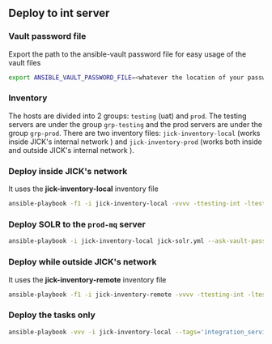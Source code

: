 ## Deploy to int server

### Vault password file
Export the path to the ansible-vault password file for easy usage of the vault files

```bash
export ANSIBLE_VAULT_PASSWORD_FILE=<whatever the location of your password file is>
```

### Inventory
The hosts are divided into 2 groups: ``testing`` (uat) and ``prod``. The testing servers are under the group ``grp-testing``
and the prod servers are under the group ``grp-prod``. There are two inventory files: ``jick-inventory-local`` (works inside
JICK's internal network ) and ``jick-inventory-prod`` (works both inside and outside JICK's internal network ).

### Deploy inside JICK's network

It uses the **jick-inventory-local** inventory file

```bash
ansible-playbook -f1 -i jick-inventory-local -vvvv -ttesting-int -ltesting-int jick-testing.yml --private-key ~/.ssh/google_compute_engine
```

### Deploy SOLR to the `prod-mq` server
```bash
ansible-playbook -i jick-inventory-local jick-solr.yml --ask-vault-password
```


### Deploy while outside JICK's network

It uses the **jick-inventory-remote** inventory file

```bash
ansible-playbook -f1 -i jick-inventory-remote -vvvv -ttesting-int -ltesting-int jick-testing.yml --private-key ~/.ssh/google_compute_engine
```
### Deploy the tasks only
```bash
ansible-playbook -vvv -i jick-inventory-local --tags='integration_service_tasks' -l prod-app jick-prod.yml
```
